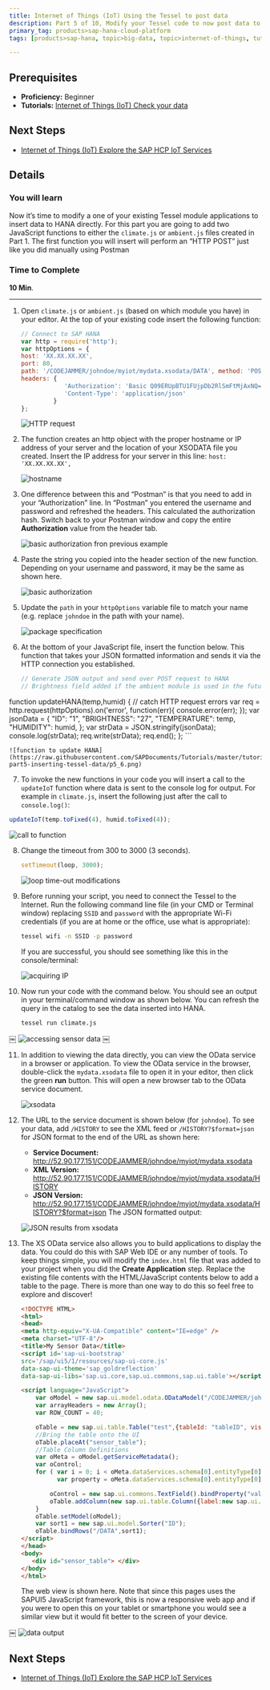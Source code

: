 ```yaml
---
title: Internet of Things (IoT) Using the Tessel to post data
description: Part 5 of 10, Modify your Tessel code to now post data to SAP HANA
primary_tag: products>sap-hana-cloud-platform
tags: [products>sap-hana, topic>big-data, topic>internet-of-things, tutorial>beginner ]

---
```


## Prerequisites  
 - **Proficiency:** Beginner
 - **Tutorials:** [Internet of Things (IoT) Check your data](http://go.sap.com/developer/tutorials/iot-part4-checking-data.html)


## Next Steps
 - [Internet of Things (IoT) Explore the SAP HCP IoT Services](http://go.sap.com/developer/tutorials/iot-part6-hcp-services.html)

## Details
### You will learn  
Now it’s time to modify a one of your existing Tessel module applications to insert data to HANA directly.
For this part you are going to add two JavaScript functions to either the `climate.js` or `ambient.js` files created in Part 1. The first function you will insert will perform an “HTTP POST” just like you did manually using Postman

### Time to Complete
**10 Min**.

---

1. Open `climate.js` or `ambient.js` (based on which module you have) in your editor. At the top of your existing code insert the following function:

    ```javascript
    // Connect to SAP HANA
    var http = require('http');
    var httpOptions = {
    host: 'XX.XX.XX.XX',
    port: 80,
    path: '/CODEJAMMER/johndoe/myiot/mydata.xsodata/DATA', method: 'POST',
    headers: {
                'Authorization': 'Basic Q09ERUpBTU1FUjpDb2RlSmFtMjAxNQ==',
                'Content-Type': 'application/json'
             }
    };
    ```

    ![HTTP request](https://raw.githubusercontent.com/SAPDocuments/Tutorials/master/tutorials/iot-part5-inserting-tessel-data/p5_1.png)

2. The function creates an http object with the proper hostname or IP address of your server and the location of your XSODATA file you created. Insert the IP address for your server in this line: `host: 'XX.XX.XX.XX',`

    ![hostname](https://raw.githubusercontent.com/SAPDocuments/Tutorials/master/tutorials/iot-part5-inserting-tessel-data/p5_2.png)

3. One difference between this and “Postman” is that you need to add in your “Authorization” line. In “Postman” you entered the username and password and refreshed the headers. This calculated the authorization hash. Switch back to your Postman window and copy the entire **Authorization** value from the header tab.

    ![basic authorization fron previous example](https://raw.githubusercontent.com/SAPDocuments/Tutorials/master/tutorials/iot-part5-inserting-tessel-data/p5_3.png)

4. Paste the string you copied into the header section of the new function. Depending on your username and password, it may be the same as shown here.

    ![basic authorization](https://raw.githubusercontent.com/SAPDocuments/Tutorials/master/tutorials/iot-part5-inserting-tessel-data/p5_4.png)

5. Update the `path` in your `httpOptions` variable file to match your name (e.g. replace `johndoe` in the path with your name).

    ![package specification](https://raw.githubusercontent.com/SAPDocuments/Tutorials/master/tutorials/iot-part5-inserting-tessel-data/p5_5.png)

6. At the bottom of your JavaScript file, insert the function below. This function that takes your JSON formatted information and sends it via the HTTP connection you established.

    ```javascript
    // Generate JSON output and send over POST request to HANA
    // Brightness field added if the ambient module is used in the future
function updateHANA(temp,humid) {
        // catch HTTP request errors
        var req = http.request(httpOptions).on('error', function(err){ console.error(err); });
        var jsonData = {
            "ID": "1",
            "BRIGHTNESS": "27",
            "TEMPERATURE": temp,
            "HUMIDITY": humid,
        };
        var strData = JSON.stringify(jsonData);
        console.log(strData);
        req.write(strData);
        req.end();
    };
    ```

    ![function to update HANA](https://raw.githubusercontent.com/SAPDocuments/Tutorials/master/tutorials/iot-part5-inserting-tessel-data/p5_6.png)
7. To invoke the new functions in your code you will insert a call to the `updateIoT` function where data is sent to the console log for output. For example in `climate.js`, insert the following just after the call to `console.log()`:

 ```javascript
updateIoT(temp.toFixed(4), humid.toFixed(4));
 ```

 ![call to function](https://raw.githubusercontent.com/SAPDocuments/Tutorials/master/tutorials/iot-part5-inserting-tessel-data/p5_7.jpg)

8. Change the timeout from 300 to 3000 (3 seconds).

    ```javascript
    setTimeout(loop, 3000);
    ```

    ![loop time-out modifications](https://raw.githubusercontent.com/SAPDocuments/Tutorials/master/tutorials/iot-part5-inserting-tessel-data/p5_8.png)

9. Before running your script, you need to connect the Tessel to the Internet. Run the following command line file (in your CMD or Terminal window) replacing `SSID` and `password` with the appropriate Wi-Fi credentials (if you are at home or the office, use what is appropriate):

    ```bash
    tessel wifi -n SSID -p password
    ```

    If you are successful, you should see something like this in the console/terminal:

    ![acquiring IP](https://raw.githubusercontent.com/SAPDocuments/Tutorials/master/tutorials/iot-part5-inserting-tessel-data/p5_9.png)

10. Now run your code with the command below. You should see an output in your terminal/command window as shown below. You can refresh the query in the catalog to see the data inserted into HANA.

    ```bash
    tessel run climate.js
    ```
￼
    ![accessing sensor data](https://raw.githubusercontent.com/SAPDocuments/Tutorials/master/tutorials/iot-part5-inserting-tessel-data/p5_10.png)
￼

11. In addition to viewing the data directly, you can view the OData service in a browser or application. To view the OData service in the browser, double-click the `mydata.xsodata` file to open it in your editor, then click the green **run** button. This will open a new browser tab to the OData service document.

    ![xsodata](https://raw.githubusercontent.com/SAPDocuments/Tutorials/master/tutorials/iot-part5-inserting-tessel-data/p5_11.png)

12. The URL to the service document is shown below (for `johndoe`). To see your data, add `/HISTORY` to see the XML feed or `/HISTORY?$format=json` for JSON format to the end of the URL as shown here:

    - **Service Document:** http://52.90.177.151/CODEJAMMER/johndoe/myiot/mydata.xsodata
    - **XML Version:** http://52.90.177.151/CODEJAMMER/johndoe/myiot/mydata.xsodata/HISTORY
    - **JSON Version:** http://52.90.177.151/CODEJAMMER/johndoe/myiot/mydata.xsodata/HISTORY?$format=json
    The JSON formatted output:

    ![JSON results from xsodata](https://raw.githubusercontent.com/SAPDocuments/Tutorials/master/tutorials/iot-part5-inserting-tessel-data/p5_12.png)

13. The XS OData service also allows you to build applications to display the data. You could do this with SAP Web IDE or any number of tools. To keep things simple, you will modify the `index.html` file that was added to your project when you did the **Create Application** step.
    Replace the existing file contents with the HTML/JavaScript contents below to add a table to the page. There is more than one way to do this so feel free to explore and discover!

    ```html
    <!DOCTYPE HTML>
    <html>
    <head>
    <meta http-equiv="X-UA-Compatible" content="IE=edge" />
    <meta charset="UTF-8"/>
    <title>My Sensor Data</title>
    <script id='sap-ui-bootstrap'
    src='/sap/ui5/1/resources/sap-ui-core.js'
    data-sap-ui-theme='sap_goldreflection'
    data-sap-ui-libs='sap.ui.core,sap.ui.commons,sap.ui.table'></script>

    <script language="JavaScript">
        var oModel = new sap.ui.model.odata.ODataModel("/CODEJAMMER/johndoe/myiot/mydata.xsodata/", false);
        var arrayHeaders = new Array();
        var ROW_COUNT = 40;

        oTable = new sap.ui.table.Table("test",{tableId: "tableID", visibleRowCount: ROW_COUNT});
        //Bring the table onto the UI
        oTable.placeAt("sensor_table");
        //Table Column Definitions
        var oMeta = oModel.getServiceMetadata();
        var oControl;
        for ( var i = 0; i < oMeta.dataServices.schema[0].entityType[0].property.length; i++) {
              var property = oMeta.dataServices.schema[0].entityType[0].property[i];

            oControl = new sap.ui.commons.TextField().bindProperty("value",property.name);
            oTable.addColumn(new sap.ui.table.Column({label:new sap.ui.commons.Label({text: property.name}), template: oControl, sortProperty: property.name, filterProperty: property.name, filterOperator: sap.ui.model.FilterOperator.EQ, flexible: true, width: "125px" }));
        }                      
        oTable.setModel(oModel);
        var sort1 = new sap.ui.model.Sorter("ID");
        oTable.bindRows("/DATA",sort1);
    </script>
    </head>
    <body>
       <div id="sensor_table"> </div>
    </body>
    </html>
    ```
    The web view is shown here. Note that since this pages uses the SAPUI5 JavaScript framework, this is now a responsive web app and if you were to open this on your tablet or smartphone you would see a similar view but it would fit better to the screen of your device.

￼    ![data output](https://raw.githubusercontent.com/SAPDocuments/Tutorials/master/tutorials/iot-part5-inserting-tessel-data/p5_13.png)


## Next Steps
 - [Internet of Things (IoT) Explore the SAP HCP IoT Services](http://go.sap.com/developer/tutorials/iot-part6-hcp-services.html)
